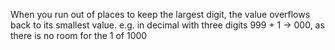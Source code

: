When you run out of places to keep the largest digit, the value overflows back to its smallest value.
e.g. in decimal with three digits 999 + 1 -> 000, as there is no room for the 1 of 1000